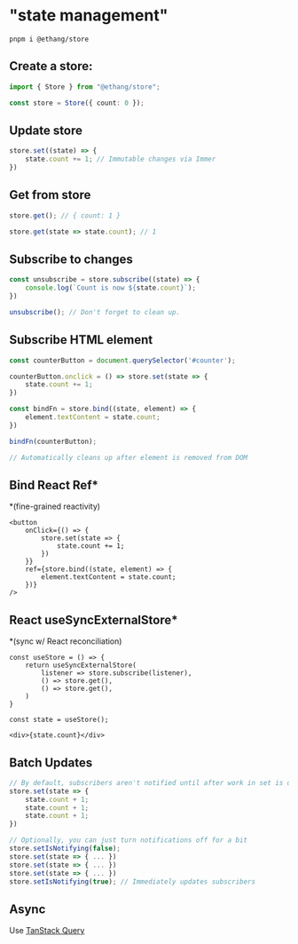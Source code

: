 # "state management"

```shell
pnpm i @ethang/store
```

## Create a store:

```ts
import { Store } from "@ethang/store";

const store = Store({ count: 0 });
```

## Update store

```ts
store.set((state) => {
    state.count += 1; // Immutable changes via Immer
})
```

## Get from store

```ts
store.get(); // { count: 1 }

store.get(state => state.count); // 1
```

## Subscribe to changes

```ts
const unsubscribe = store.subscribe((state) => {
    console.log(`Count is now ${state.count}`);
})

unsubscribe(); // Don't forget to clean up.
```

## Subscribe HTML element

```ts
const counterButton = document.querySelector('#counter');

counterButton.onclick = () => store.set(state => {
    state.count += 1;
})

const bindFn = store.bind((state, element) => {
    element.textContent = state.count; 
})

bindFn(counterButton);

// Automatically cleans up after element is removed from DOM
```

## Bind React Ref*

*(fine-grained reactivity)

```tsx
<button
    onClick={() => {
        store.set(state => {
            state.count += 1;
        })
    }}
    ref={store.bind((state, element) => {
        element.textContent = state.count;
    })}
/>
```

## React useSyncExternalStore*

*(sync w/ React reconciliation)

```tsx
const useStore = () => {
    return useSyncExternalStore(
        listener => store.subscribe(listener),
        () => store.get(),
        () => store.get(),
    )
}

const state = useStore();

<div>{state.count}</div>
```

## Batch Updates

```ts
// By default, subscribers aren't notified until after work in set is done
store.set(state => {
    state.count + 1;
    state.count + 1;
    state.count + 1;
})

// Optionally, you can just turn notifications off for a bit
store.setIsNotifying(false);
store.set(state => { ... })
store.set(state => { ... })
store.set(state => { ... })
store.setIsNotifying(true); // Immediately updates subscribers
```

## Async

Use [TanStack Query](https://tanstack.com/query/latest)
